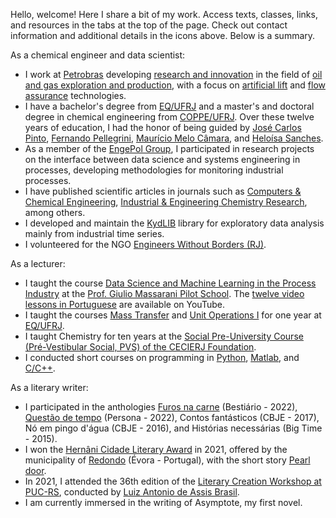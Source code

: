 Hello, welcome! Here I share a bit of my work. Access texts, classes, links, and resources in the tabs at the top of the page. Check out contact information and additional details in the icons above. Below is a summary.

As a chemical engineer and data scientist:

- I work at [Petrobras](https://petrobras.com.br/en/) developing [research and innovation](https://petrobras.com.br/en/inovacao-e-tecnologia/centro-de-pesquisa) in the field of [oil and gas exploration and production](https://petrobras.com.br/en/quem-somos/exploracao-e-producao), with a focus on [artificial lift](https://en.wikipedia.org/wiki/Artificial_lift) and [flow assurance](https://en.wikipedia.org/wiki/Flow_assurance) technologies.
- I have a bachelor's degree from [EQ/UFRJ](http://novo.eq.ufrj.br/en/home-en/) and a master's and doctoral degree in chemical engineering from [COPPE/UFRJ](https://www.coppe.ufrj.br/en). Over these twelve years of education, I had the honor of being guided by [José Carlos Pinto](http://lattes.cnpq.br/6479420970768737), [Fernando Pellegrini](http://lattes.cnpq.br/6669992155373315), [Maurício Melo Câmara](http://lattes.cnpq.br/8161545819744234), and [Heloísa Sanches](http://lattes.cnpq.br/2840875338255590).
- As a member of the [EngePol Group](https://www.instagram.com/engepolgrupo/), I participated in research projects on the interface between data science and systems engineering in processes, developing methodologies for monitoring industrial processes.
- I have published scientific articles in journals such as [Computers & Chemical Engineering](https://www.journals.elsevier.com/computers-and-chemical-engineering), [Industrial & Engineering Chemistry Research](https://pubs.acs.org/journal/iecred), among others.
- I developed and maintain the [KydLIB](https://github.com/afraniomelo/kydlib) library for exploratory data analysis mainly from industrial time series.
- I volunteered for the NGO [Engineers Without Borders (RJ)](https://esf.org.br/nucleo-rio-de-janeiro/).

As a lecturer: 

- I taught the course [Data Science and Machine Learning in the Process Industry](https://afraniomelo.github.io/projects/ds_ml/) at the [Prof. Giulio Massarani Pilot School](http://www.escolapiloto.peq.coppe.ufrj.br/). The [twelve video lessons in Portuguese](https://www.youtube.com/watch?v=0iE3JsQpU_U&list=PLvr45Arc0UpzsRhzq3q4_KmZcm0utwvvB) are available on YouTube.
- I taught the courses [Mass Transfer](https://afraniomelo.github.io/projects/eqe476/) and [Unit Operations I](https://afraniomelo.github.io/projects/eqe473/) for one year at [EQ/UFRJ](http://novo.eq.ufrj.br/en/home-en/).
- I taught Chemistry for ten years at the [Social Pre-University Course (Pré-Vestibular Social, PVS) of the CECIERJ Foundation](https://www.cecierj.edu.br/pre-vestibular-social/).
- I conducted short courses on programming in [Python](https://www.kaggle.com/code/afrniomelo/curso-rel-mpago-de-python/notebook), [Matlab](https://afraniomelo.github.io/projects/matlab/), and [C/C++](https://afraniomelo.github.io/projects/c/).

As a literary writer:

- I participated in the anthologies [Furos na carne](https://www.bestiario.com.br/livros/furos_na_carne.html) (Bestiário - 2022), [Questão de tempo](https://www.editorapersona.com/product-page/quest%C3%A3o-de-tempo) (Persona - 2022), Contos fantásticos (CBJE - 2017), Nó em pingo d'água (CBJE - 2016), and Histórias necessárias (Big Time - 2015).
- I won the [Hernâni Cidade Literary Award](http://premioliterariohernanicidade.blogspot.com/) in 2021, offered by the municipality of [Redondo](https://www.cm-redondo.pt/) (Évora - Portugal), with the short story [Pearl door](https://afraniomelo.github.io/en/projects/porta_de_perola/).
- In 2021, I attended the 36th edition of the [Literary Creation Workshop at PUC-RS](https://www.pucrs.br/humanidades/oficina-de-criacao-literaria/), conducted by [Luiz Antonio de Assis Brasil](http://www.laab.com.br/vida.html).
- I am currently immersed in the writing of Asymptote, my first novel.

